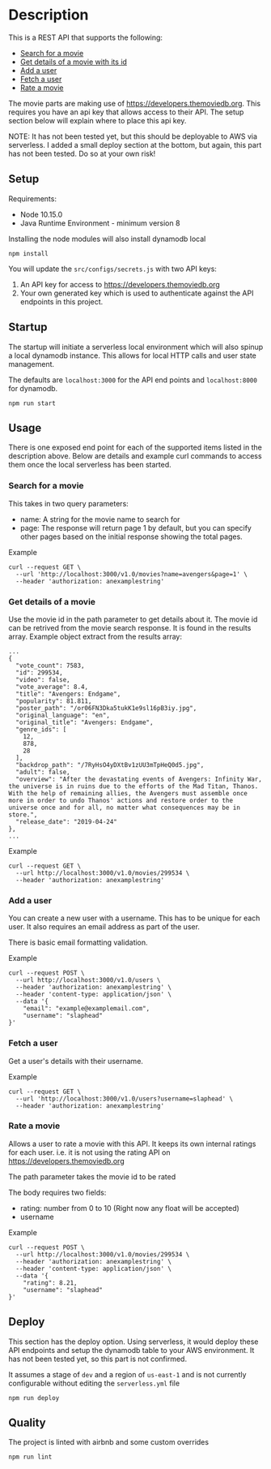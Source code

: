 # Description
This is a REST API that supports the following:
- [Search for a movie](#search-for-a-movie)
- [Get details of a movie with its id](#get-details-of-a-movie)
- [Add a user](#add-a-user)
- [Fetch a user](#fetch-a-user)
- [Rate a movie](#rate-a-movie)

The movie parts are making use of https://developers.themoviedb.org. This requires you have an api key that allows access to their API. The setup section below will explain where to place this api key.

NOTE: It has not been tested yet, but this should be deployable to AWS via serverless. I added a small deploy section at the bottom, but again, this part has not been tested. Do so at your own risk!

## Setup
Requirements:
- Node 10.15.0
- Java Runtime Environment - minimum version 8

Installing the node modules will also install dynamodb local

```
npm install
```

You will update the `src/configs/secrets.js` with two API keys:

1. An API key for access to https://developers.themoviedb.org
2. Your own generated key which is used to authenticate against the API endpoints in this project.

## Startup
The startup will initiate a serverless local environment which will also spinup a local dynamodb instance. This allows for local HTTP calls and user state management.

The defaults are `localhost:3000` for the API end points and `localhost:8000` for dynamodb.

```
npm run start
```

## Usage
There is one exposed end point for each of the supported items listed in the description above. Below are details and example curl commands to access them once the local serverless has been started.

### Search for a movie
This takes in two query parameters:
- name: A string for the movie name to search for
- page: The response will return page 1 by default, but you can specify other pages based on the initial response showing the total pages.

Example
```
curl --request GET \
  --url 'http://localhost:3000/v1.0/movies?name=avengers&page=1' \
  --header 'authorization: anexamplestring'
```

### Get details of a movie
Use the movie id in the path parameter to get details about it. The movie id can be retrived from the movie search response. It is found in the results array. Example object extract from the results array:
```
...
{
  "vote_count": 7583,
  "id": 299534,
  "video": false,
  "vote_average": 8.4,
  "title": "Avengers: Endgame",
  "popularity": 81.811,
  "poster_path": "/or06FN3Dka5tukK1e9sl16pB3iy.jpg",
  "original_language": "en",
  "original_title": "Avengers: Endgame",
  "genre_ids": [
    12,
    878,
    28
  ],
  "backdrop_path": "/7RyHsO4yDXtBv1zUU3mTpHeQ0d5.jpg",
  "adult": false,
  "overview": "After the devastating events of Avengers: Infinity War, the universe is in ruins due to the efforts of the Mad Titan, Thanos. With the help of remaining allies, the Avengers must assemble once more in order to undo Thanos' actions and restore order to the universe once and for all, no matter what consequences may be in store.",
  "release_date": "2019-04-24"
},
...
```

Example
```
curl --request GET \
  --url http://localhost:3000/v1.0/movies/299534 \
  --header 'authorization: anexamplestring'
```

### Add a user
You can create a new user with a username. This has to be unique for each user. It also requires an email address as part of the user.

There is basic email formatting validation.

Example
```
curl --request POST \
  --url http://localhost:3000/v1.0/users \
  --header 'authorization: anexamplestring' \
  --header 'content-type: application/json' \
  --data '{
	"email": "example@examplemail.com",
	"username": "slaphead"
}'
```

### Fetch a user
Get a user's details with their username.

Example
```
curl --request GET \
  --url 'http://localhost:3000/v1.0/users?username=slaphead' \
  --header 'authorization: anexamplestring'
```

### Rate a movie
Allows a user to rate a movie with this API. It keeps its own internal ratings for each user. i.e. it is not using the rating API on https://developers.themoviedb.org

The path parameter takes the movie id to be rated

The body requires two fields:
- rating: number from 0 to 10 (Right now any float will be accepted)
- username

Example
```
curl --request POST \
  --url http://localhost:3000/v1.0/movies/299534 \
  --header 'authorization: anexamplestring' \
  --header 'content-type: application/json' \
  --data '{
	"rating": 8.21,
	"username": "slaphead"
}'
```

## Deploy
This section has the deploy option. Using serverless, it would deploy these API endpoints and setup the dynamodb table to your AWS environment. It has not been tested yet, so this part is not confirmed.

It assumes a stage of `dev` and a region of `us-east-1` and is not currently configurable without editing the `serverless.yml` file
```
npm run deploy
```

## Quality
The project is linted with airbnb and some custom overrides
```
npm run lint
```